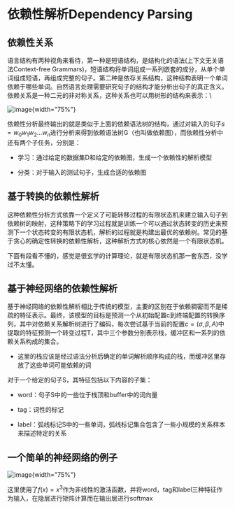 依赖性解析Dependency Parsing
============================

依赖性关系
----------

语言结构有两种视角来看待，第一种是短语结构，是结构化的语法(上下文无关语法Context-free
Grammars)，短语结构将单词组成一系列嵌套的成分，从单个单词组成短语，再组成完整的句子。第二种是依存关系结构，这种结构表明一个单词依赖于哪些单词。自然语言处理需要研究句子的结构才能分析出句子的真正含义。依赖关系是一种二元的非对称关系，这种关系也可以用树形的结构来表示：\

![image](../pictures/nlp1.png){width="75%"}

依赖性分析最终输出的就是类似于上面的依赖语法树的结构，通过对输入的句子$s=w_0w_1w_2\dots w_n$进行分析来得到依赖语法树G（也叫做依赖图），而依赖性分析中还有两个子任务，分别是：

-   学习：通过给定的数据集D和给定的依赖图，生成一个依赖性的解析模型

-   分类：对于输入的测试句子，生成合适的依赖图

基于转换的依赖性解析
--------------------

这种依赖性分析方式依靠一个定义了可能转移过程的有限状态机来建立输入句子到依赖树的映射，这种策略下的学习过程就是训练一个可以通过状态转变的历史来预测下一个状态转变的有限状态机，解析的过程就是构建出最优的依赖树。常见的基于贪心的确定性转换的依赖性解析，这种解析方式的核心依然是一个有限状态机。

下面有段看不懂的，感觉是很玄学的计算理论，就是有限状态机那一套东西，没学过不太懂。

基于神经网络的依赖性解析
------------------------

基于神经网络的依赖性解析相比于传统的模型，主要的区别在于依赖稠密而不是稀疏的特征表示。最终，该模型的目标是预测一个从初始配置c到终端配置的转换序列，其中对依赖关系解析树进行了编码，每次尝试基于当前的配置$c=(\sigma,\beta, A)$中提取的特征预测一个转变过程T，其中三个参数分别表示栈，缓冲区和一系列的依赖关系构成的集合。

-   这里的栈应该是经过语法分析后确定的单词解析顺序构成的栈，而缓冲区里存放了这些单词可能依赖的词

对于一个给定的句子S，其特征包括以下内容的子集：

-   word：句子S中的一些位于栈顶和buffer中的词向量

-   tag：词性的标记

-   label：弧线标记S中的一些单词，弧线标记集合包含了一些小规模的关系样本来描述特定的关系

一个简单的神经网络的例子
------------------------

![image](../pictures/nlp2.png){width="75%"}

这里使用了$f(x)=x^3$作为非线性的激活函数，并将word，tag和label三种特征作为输入，在隐层进行矩阵计算而在输出层进行softmax
